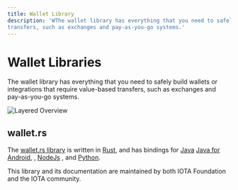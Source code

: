 ```yaml
---
title: Wallet Library
description: 'WThe wallet library has everything that you need to safely build wallets or integrations that require value-based
transfers, such as exchanges and pay-as-you-go systems.'
---
```


# Wallet Libraries

The wallet library has everything that you need to safely build wallets or integrations that require value-based
transfers, such as exchanges and pay-as-you-go systems.

![Layered Overview](/img/libraries/wallet-rs-layer.drawio.svg)

## wallet.rs

The [wallet.rs library](/wallet.rs/wallet.rs/welcome) is written
in [Rust](/wallet.rs/getting_started/rust), and
has bindings for [Java](/wallet.rs/getting_started/java)
[Java for Android](/wallet.rs/getting_started/java_for_android),
, [NodeJs](/wallet.rs/getting_started/nodejs)
, and [Python](/wallet.rs/getting_started/python).

This library and its documentation are maintained by both IOTA Foundation and the IOTA community.